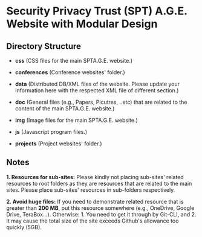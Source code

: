 # Security Privacy Trust (SPT) A.G.E. Website with Modular Design



## Directory Structure

- <b>css</b> (CSS files for the main SPTA.G.E. website.)

- <b>conferences</b> (Conference websites' folder.)

- <b>data</b> (Distributed DB/XML files of the website. Please update your information here with the respected XML file of different section.)

- <b>doc</b> (General files (e.g., Papers, Picutres, ..etc) that are related to the content of the main SPTA.G.E. website.)

- <b>img</b> (Image files for the main SPTA.G.E. website.)

- <b>js</b> (Javascript program files.)

- <b>projects</b> (Project websites' folder.)



## Notes

<b>1. Resources for sub-sites:</b> Please kindly not placing sub-sites' related resources to root folders as they are resources that are related to the main sites. Please place sub-sites' resources in sub-folders respectively.

<b>2. Avoid huge files:</b> If you need to demonstrate related resource that is greater than <b>200 MB</b>, put this resource somewhere (e.g., OneDrive, Google Drive, TeraBox...). Otherwise: 1. You need to get it through by Git-CLI, and 2. It may cause the total size of the site exceeds Github's allowance too quickly (5GB).








